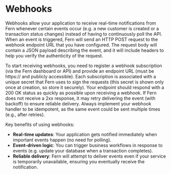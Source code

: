 # Webhooks

Webhooks allow your application to receive real-time notifications from Fern whenever certain events occur (e.g. a new customer is created or a transaction status changes) instead of having to continuously poll the API. When an event is triggered, Fern will send an HTTP POST request to the webhook endpoint URL that you have configured. The request body will contain a JSON payload describing the event, and it will include headers to help you verify the authenticity of the request.

To start receiving webhooks, you need to register a webhook subscription (via the Fern dashboard or API) and provide an endpoint URL (must be https:// and publicly accessible). Each subscription is associated with a unique secret that Fern uses to sign the requests (this secret is shown only once at creation, so store it securely). Your endpoint should respond with a 200 OK status as quickly as possible upon receiving a webhook. If Fern does not receive a 2xx response, it may retry delivering the event (with backoff) to ensure reliable delivery. Always implement your webhook handler to be idempotent, as the same event could be sent multiple times (e.g., after retries).

Key benefits of using webhooks:

* **Real-time updates**: Your application gets notified immediately when important events happen (no need for polling).
* **Event-driven logic**: You can trigger business workflows in response to events (e.g. update your database when a transaction completes).
* **Reliable delivery**: Fern will attempt to deliver events even if your service is temporarily unavailable, ensuring you eventually receive the notification.
